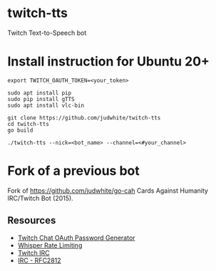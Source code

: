 # twitch-tts

Twitch Text-to-Speech bot

# Install instruction for Ubuntu 20+

```
export TWITCH_OAUTH_TOKEN=<your_token>

sudo apt install pip
sudo pip install gTTS
sudo apt install vlc-bin

git clone https://github.com/judwhite/twitch-tts
cd twitch-tts
go build

./twitch-tts --nick=<bot_name> --channel=<#your_channel>
```

# Fork of a previous bot
Fork of https://github.com/judwhite/go-cah Cards Against Humanity IRC/Twitch Bot (2015).

## Resources
- [Twitch Chat OAuth Password Generator](http://www.twitchapps.com/tmi/)
- [Whisper Rate Limiting](https://discuss.dev.twitch.tv/t/whisper-rate-limiting/2836)
- [Twitch IRC](http://help.twitch.tv/customer/portal/articles/1302780-twitch-irc)
- [IRC - RFC2812](https://tools.ietf.org/html/rfc2812)
